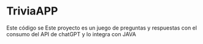 # TriviaAPP
Este código se Este proyecto es un juego de preguntas y respuestas con el consumo del API de chatGPT y lo integra con JAVA

